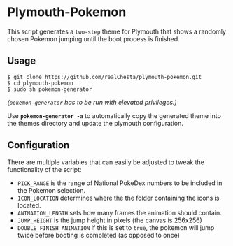 # Plymouth-Pokemon

This script generates a `two-step` theme for Plymouth that shows a randomly chosen Pokemon jumping until the boot process is finished.

## Usage
```shell
$ git clone https://github.com/realChesta/plymouth-pokemon.git
$ cd plymouth-pokemon
$ sudo sh pokemon-generator
```
*(`pokemon-generator` has to be run with elevated privileges.)*

Use **`pokemon-generator -a`** to automatically copy the generated theme into the themes directory and update the plymouth configuration. 

## Configuration

There are multiple variables that can easily be adjusted to tweak the functionality of the script:

* `PICK_RANGE` is the range of National PokeDex numbers to be included in the Pokemon selection.
* `ICON_LOCATION` determines where the the folder containing the icons is located.
* `ANIMATION_LENGTH` sets how many frames the animation should contain.
* `JUMP_HEIGHT` is the jump height in pixels (the canvas is 256x256)
* `DOUBLE_FINISH_ANIMATION` if this is set to `true`, the pokemon will jump twice before booting is completed (as opposed to once)